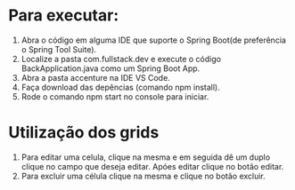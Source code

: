 # Para executar:
1. Abra o código em alguma IDE que suporte o Spring Boot(de preferência o Spring Tool Suite).
2. Localize a pasta com.fullstack.dev e execute o código BackApplication.java como um Spring Boot App.
3. Abra a pasta accenture na IDE VS Code.
4. Faça download das depências (comando npm install).
5. Rode o comando npm start no console para iniciar.

# Utilização dos grids
1. Para editar uma celula, clique na mesma e em seguida dê um duplo clique no campo que deseja editar. Apóes editar clique no botão editar.
2. Para excluir uma célula clique na mesma e clique no botão excluir.
